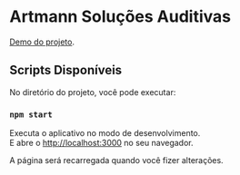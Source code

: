 # Artmann Soluções Auditivas

[Demo do projeto](https://artmann-git-main-brnmilano.vercel.app/).

## Scripts Disponíveis

No diretório do projeto, você pode executar:

### `npm start`

Executa o aplicativo no modo de desenvolvimento.\
E abre o [http://localhost:3000](http://localhost:3000) no seu navegador.

A página será recarregada quando você fizer alterações.

